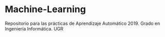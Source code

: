 # Machine-Learning
Repositorio para las prácticas de Aprendizaje Automático 2019. Grado en Ingeniería Informática. UGR
